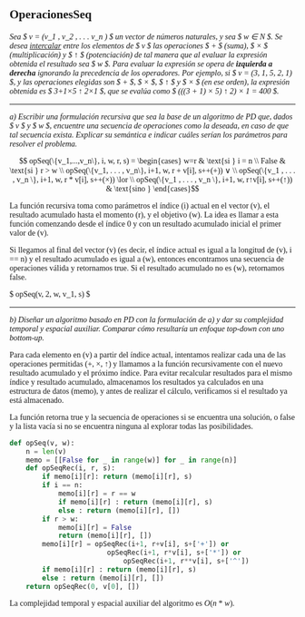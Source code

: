 <font face="LaTeX">

## OperacionesSeq

*Sea $ v = (v_1 , v_2 , . . . v_n ) $ un vector de números naturales, y sea $ w ∈ N $. Se desea <u>intercalar</u> entre los elementos de $ v $ las operaciones $ + $ (suma), $ × $ (multiplicación) y $ ↑ $ (potenciación) de tal manera que al evaluar la expresión obtenida el resultado sea $ w $. Para evaluar la expresión se opera de **izquierda a derecha** ignorando la precedencia de los operadores. Por ejemplo, si $ v = (3, 1, 5, 2, 1) $, y las operaciones elegidas son $ + $, $ × $, $ ↑ $ y $ × $ (en ese orden), la expresión obtenida es $ 3+1×5 ↑ 2×1 $,
que se evalúa como $ (((3 + 1) × 5) ↑ 2) × 1 = 400 $.*

---
*a) Escribir una formulación recursiva que sea la base de un algoritmo de PD que, dados $ v $ y $ w $, encuentre una secuencia de operaciones como la deseada, en caso de que tal secuencia exista. Explicar su semántica e indicar cuáles serían los parámetros para resolver el problema.*

$$ opSeq(\{v_1,...,v_n\}, i, w, r, s) =  \begin{cases} w=r & \text{si } i = n \\ False & \text{si } r > w \\  opSeq(\{v_1, . . . , v_n\}, i+1, w, r + v[i], s++(+)) ∨ \\ opSeq(\{v_1 , . . . , v_n \}, i+1, w, r * v[i], s++(×)) \lor \\ opSeq(\{v_1 , . . . , v_n \}, i+1, w, r↑v[i], s++(↑))  & \text{sino } \end{cases}$$

La función recursiva toma como parámetros el índice (i) actual en el vector (v), el resultado acumulado hasta el momento (r), y el objetivo (w). La idea es llamar a esta función comenzando desde el índice 0 y con un resultado acumulado inicial el primer valor de (v).

Si llegamos al final del vector (v) (es decir, el índice actual es igual a la longitud de (v), i == n) y el resultado acumulado es igual a (w), entonces encontramos una secuencia de operaciones válida y retornamos true. Si el resultado acumulado no es (w), retornamos false.

$ opSeq(v, 2, w, v_1, s) $

---
*b) Diseñar un algoritmo basado en PD con la formulación de a) y dar su complejidad temporal y espacial auxiliar. Comparar cómo resultaría un enfoque top-down con uno bottom-up.*

 Para cada elemento en (v) a partir del índice actual, intentamos realizar cada una de las operaciones permitidas ($+$, $\times$, $\uparrow$) y llamamos a la función recursivamente con el nuevo resultado acumulado y el próximo índice. Para evitar recalcular resultados para el mismo índice y resultado acumulado, almacenamos los resultados ya calculados en una estructura de datos (memo), y antes de realizar el cálculo, verificamos si el resultado ya está almacenado.

 La función retorna true y la secuencia de operaciones si se encuentra una solución, o false y la lista vacía si no se encuentra ninguna al explorar todas las posibilidades.

```python
def opSeq(v, w):
    n = len(v)
    memo = [[False for _ in range(w)] for _ in range(n)]
    def opSeqRec(i, r, s):
        if memo[i][r]: return (memo[i][r], s)
        if i == n:
            memo[i][r] = r == w
            if memo[i][r] : return (memo[i][r], s)
            else : return (memo[i][r], [])
        if r > w:
            memo[i][r] = False
            return (memo[i][r], [])
        memo[i][r] = opSeqRec(i+1, r+v[i], s+['+']) or 
                        opSeqRec(i+1, r*v[i], s+['*']) or 
                            opSeqRec(i+1, r**v[i], s+['^'])
        if memo[i][r] : return (memo[i][r], s)
        else : return (memo[i][r], [])
    return opSeqRec(0, v[0], [])
```

La complejidad temporal y espacial auxiliar del algoritmo es $O(n*w)$.

</font>